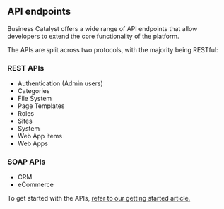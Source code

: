 ## API endpoints

Business Catalyst offers a wide range of API endpoints that allow developers to extend the core functionality of the platform. 

The APIs are split across two protocols, with the majority being RESTful:

### REST APIs

* Authentication (Admin users)
* Categories
* File System
* Page Templates
* Roles
* Sites
* System
* Web App items
* Web Apps

### SOAP APIs

* CRM
* eCommerce

To get started with the APIs, [refer to our getting started article.](/content/developer-guides/APIs/getting-started-with-APIs.html)
